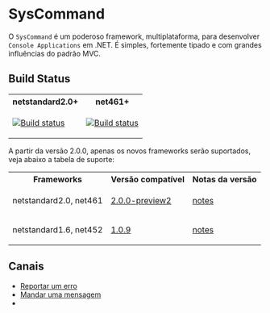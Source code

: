# SysCommand <header-set anchor-name="presentation" />

O `SysCommand` é um poderoso framework, multiplataforma, para desenvolver `Console Applications` em .NET. É simples, fortemente tipado e com grandes influências do padrão MVC.

## Build Status

 

<table>
    <tr><th>netstandard2.0+</th><th>net461+</th></tr>
    <tr>
        <td>

[![Build status](https://ci.appveyor.com/api/projects/status/6hb2sox6y6g5pwmt/branch/master?svg=true)](https://ci.appveyor.com/project/ThiagoSanches/syscommand-bg4ki/branch/master)
        </td>
        <td>
        
[![Build status](https://ci.appveyor.com/api/projects/status/36vajwj2n93f4u21/branch/master?svg=true)](https://ci.appveyor.com/project/ThiagoSanches/syscommand/branch/master)
        </td>
    </tr>
</table>

A partir da versão 2.0.0, apenas os novos frameworks serão suportados, veja abaixo a tabela de suporte:

<table>
<tr>
<th>Frameworks</th>
<th>Versão compatível</th>
<th>Notas da versão</th>
</tr>
<tr>
<td>netstandard2.0, net461</td>
<td>

[2.0.0-preview2](https://www.nuget.org/packages/SysCommand/2.0.0-preview2)
</td>
<td>

[notes](https://github.com/juniorgasparotto/SysCommand/releases/tag/2.0.0)
</td>
</tr>  
<tr>
<td>netstandard1.6, net452</td>
<td>

[1.0.9](https://www.nuget.org/packages/SysCommand/1.0.9)
</td>
<td>

[notes](https://github.com/juniorgasparotto/SysCommand/releases/tag/1.0.9)
</td>
</tr>
</table>

## Canais

* [Reportar um erro](https://github.com/juniorgasparotto/SysCommand/issues/new)
* [Mandar uma mensagem](https://syscommand.slack.com/)
* <anchor-get name="donate" />